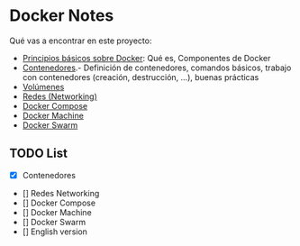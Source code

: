 # Docker Notes

Qué vas a encontrar en este proyecto:

* [Principios básicos sobre Docker](contents/basics.md): Qué es, Componentes de Docker
* [Contenedores](contents/containers.md).-  Definición de contenedores, comandos básicos, trabajo con contenedores (creación, destrucción, ...), buenas prácticas
* [Volúmenes](contents/volumes.md)
* [Redes (Networking)](contents/networking.md)
* [Docker Compose](contents/docker-compose.md)
* [Docker Machine](contents/docker-machine.md)
* [Docker Swarm](contents/docker-swarm.md)

## TODO List

- [x] Contenedores
- [] Redes Networking
- [] Docker Compose
- [] Docker Machine
- [] Docker Swarm
- [] English version